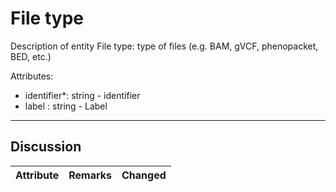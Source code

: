 # File type #

Description of entity File type: type of files (e.g. BAM, gVCF, phenopacket, BED, etc.)

Attributes:

* identifier*: string - identifier
* label : string - Label
---

## Discussion ##


| Attribute | Remarks    | Changed  |
| ---------- | ------------ | ---------- |
